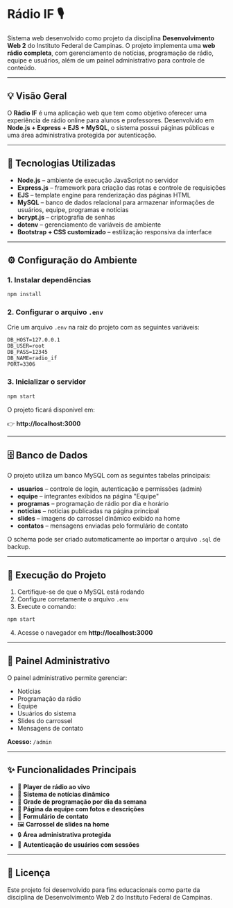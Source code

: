 # Rádio IF 🎙️

Sistema web desenvolvido como projeto da disciplina **Desenvolvimento Web 2** do Instituto Federal de Campinas. O projeto implementa uma **web rádio completa**, com gerenciamento de notícias, programação de rádio, equipe e usuários, além de um painel administrativo para controle de conteúdo.

---

## 💡 Visão Geral

O **Rádio IF** é uma aplicação web que tem como objetivo oferecer uma experiência de rádio online para alunos e professores. Desenvolvido em **Node.js + Express + EJS + MySQL**, o sistema possui páginas públicas e uma área administrativa protegida por autenticação.

---

## 🧰 Tecnologias Utilizadas

- **Node.js** – ambiente de execução JavaScript no servidor
- **Express.js** – framework para criação das rotas e controle de requisições
- **EJS** – template engine para renderização das páginas HTML
- **MySQL** – banco de dados relacional para armazenar informações de usuários, equipe, programas e notícias
- **bcrypt.js** – criptografia de senhas
- **dotenv** – gerenciamento de variáveis de ambiente
- **Bootstrap + CSS customizado** – estilização responsiva da interface

---

## ⚙️ Configuração do Ambiente

### 1. Instalar dependências
```bash
npm install
```

### 2. Configurar o arquivo `.env`

Crie um arquivo `.env` na raiz do projeto com as seguintes variáveis:
```env
DB_HOST=127.0.0.1
DB_USER=root
DB_PASS=12345
DB_NAME=radio_if
PORT=3306
```

### 3. Inicializar o servidor
```bash
npm start
```

O projeto ficará disponível em:

👉 **http://localhost:3000**

---

## 🗄️ Banco de Dados

O projeto utiliza um banco MySQL com as seguintes tabelas principais:

- **usuarios** – controle de login, autenticação e permissões (admin)
- **equipe** – integrantes exibidos na página "Equipe"
- **programas** – programação de rádio por dia e horário
- **noticias** – notícias publicadas na página principal
- **slides** – imagens do carrossel dinâmico exibido na home
- **contatos** – mensagens enviadas pelo formulário de contato

O schema pode ser criado automaticamente ao importar o arquivo `.sql` de backup.

---

## 🚀 Execução do Projeto

1. Certifique-se de que o MySQL está rodando
2. Configure corretamente o arquivo `.env`
3. Execute o comando:
```bash
npm start
```

4. Acesse o navegador em **http://localhost:3000**

---

## 🔐 Painel Administrativo

O painel administrativo permite gerenciar:

- Notícias
- Programação da rádio
- Equipe
- Usuários do sistema
- Slides do carrossel
- Mensagens de contato

**Acesso:** `/admin`

---

## ✨ Funcionalidades Principais

- 🎵 **Player de rádio ao vivo**
- 📰 **Sistema de notícias dinâmico**
- 📅 **Grade de programação por dia da semana**
- 👥 **Página da equipe com fotos e descrições**
- 📧 **Formulário de contato**
- 🖼️ **Carrossel de slides na home**
- 🔒 **Área administrativa protegida**
- 🔑 **Autenticação de usuários com sessões**

---

## 📄 Licença

Este projeto foi desenvolvido para fins educacionais como parte da disciplina de Desenvolvimento Web 2 do Instituto Federal de Campinas.


